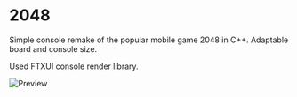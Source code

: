 # 2048
Simple console remake of the popular mobile game 2048 in C++. Adaptable board and console size.

Used FTXUI console render library.

![Preview](https://i.ibb.co/bmFVFTb/screenshot-2048.png "Preview")
